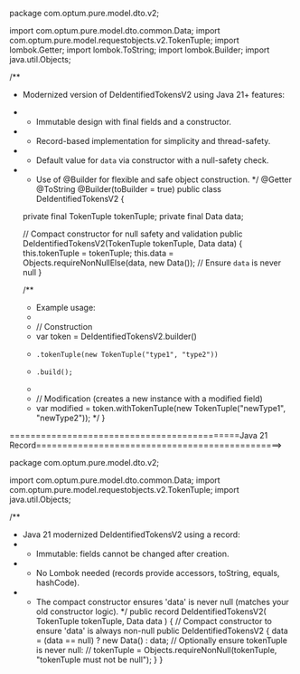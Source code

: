 package com.optum.pure.model.dto.v2;

import com.optum.pure.model.dto.common.Data;
import com.optum.pure.model.requestobjects.v2.TokenTuple;
import lombok.Getter;
import lombok.ToString;
import lombok.Builder;
import java.util.Objects;

/**
 * Modernized version of DeIdentifiedTokensV2 using Java 21+ features:
 * - Immutable design with final fields and a constructor.
 * - Record-based implementation for simplicity and thread-safety.
 * - Default value for `data` via constructor with a null-safety check.
 * - Use of @Builder for flexible and safe object construction.
 */
@Getter
@ToString
@Builder(toBuilder = true)
public class DeIdentifiedTokensV2 {

    private final TokenTuple tokenTuple;
    private final Data data;

    // Compact constructor for null safety and validation
    public DeIdentifiedTokensV2(TokenTuple tokenTuple, Data data) {
        this.tokenTuple = tokenTuple;
        this.data = Objects.requireNonNullElse(data, new Data()); // Ensure `data` is never null
    }

    /**
     * Example usage:
     *
     * // Construction
     * var token = DeIdentifiedTokensV2.builder()
     *     .tokenTuple(new TokenTuple("type1", "type2"))
     *     .build();
     *
     * // Modification (creates a new instance with a modified field)
     * var modified = token.withTokenTuple(new TokenTuple("newType1", "newType2"));
     */
}

============================================Java 21 Record===============================================>

package com.optum.pure.model.dto.v2;

import com.optum.pure.model.dto.common.Data;
import com.optum.pure.model.requestobjects.v2.TokenTuple;
import java.util.Objects;

/**
 * Java 21 modernized DeIdentifiedTokensV2 using a record:
 * - Immutable: fields cannot be changed after creation.
 * - No Lombok needed (records provide accessors, toString, equals, hashCode).
 * - The compact constructor ensures 'data' is never null (matches your old constructor logic).
 */
public record DeIdentifiedTokensV2(
        TokenTuple tokenTuple,
        Data data
) {
    // Compact constructor to ensure 'data' is always non-null
    public DeIdentifiedTokensV2 {
        data = (data == null) ? new Data() : data;
        // Optionally ensure tokenTuple is never null:
        // tokenTuple = Objects.requireNonNull(tokenTuple, "tokenTuple must not be null");
    }
}
